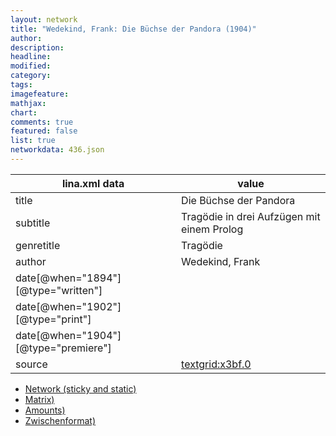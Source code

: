 ```yaml
---
layout: network
title: "Wedekind, Frank: Die Büchse der Pandora (1904)"
author:
description:
headline:
modified:
category:
tags:
imagefeature: 
mathjax: 
chart: 
comments: true
featured: false
list: true
networkdata: 436.json
---
```

lina.xml data  | value
------------- | -------------
title|Die Büchse der Pandora
subtitle|Tragödie in drei Aufzügen mit einem Prolog
genretitle|Tragödie
author|Wedekind, Frank
date[@when="1894"][@type="written"]|
date[@when="1902"][@type="print"]|
date[@when="1904"][@type="premiere"]|
source|[textgrid:x3bf.0](https://textgridlab.org/1.0/tgcrud-public/rest/textgrid:x3bf.0/data)



* [Network (sticky and static)](/linas/network436)
* [Matrix)](/linas/matrix436)
* [Amounts)](/linas/amount436)
* [Zwischenformat)](/linas/lina436 )
